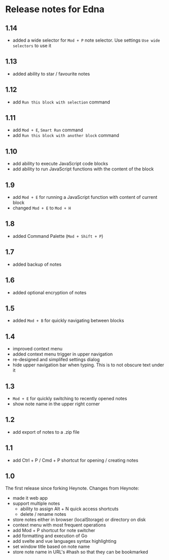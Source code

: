 # Release notes for Edna

## 1.14

- added a wide selector for `Mod + P` note selector. Use settings `Use wide selectors` to use it

## 1.13

- added ability to star / favourite notes

## 1.12

- add `Run this block with selection` command

## 1.11

- add `Mod + E`, `Smart Run` command
- add `Run this block with another block` command

## 1.10

- add ability to execute JavaScript code blocks
- add ability to run JavaScript functions with the content of the block

## 1.9

- add `Mod + E` for running a JavaScript function with content of current block
- changed `Mod + E` to `Mod + H`

## 1.8

- added Command Palette (`Mod + Shift + P`)

## 1.7

- added backup of notes

## 1.6

- added optional encryption of notes

## 1.5

- added `Mod + B` for quickly navigating between blocks

## 1.4

- improved context menu
- added context menu trigger in upper navigation
- re-designed and simplifed settings dialog
- hide upper navigation bar when typing. This is to not obscure text under it

## 1.3

- `Mod + E` for quickly switching to recently opened notes
- show note name in the upper right corner

## 1.2

- add export of notes to a .zip file

## 1.1

- add Ctrl + P / Cmd + P shortcut for opening / creating notes

## 1.0

The first release since forking Heynote. Changes from Heynote:

- made it web app
- support multiple notes
  - ability to assign Alt + N quick access shortcuts
  - delete / rename notes
- store notes either in browser (localStorage) or directory on disk
- context menu with most frequent operations
- add Mod + P shortcut for note switcher
- add formatting and execution of Go
- add svelte and vue languages syntax highlighting
- set window title based on note name
- store note name in URL's #hash so that they can be bookmarked
